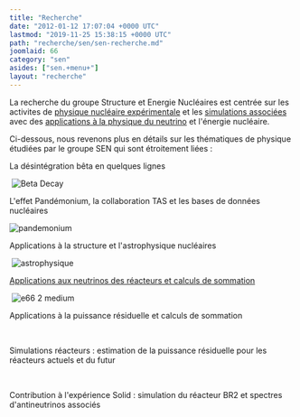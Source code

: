 ```yaml
---
title: "Recherche"
date: "2012-01-12 17:07:04 +0000 UTC"
lastmod: "2019-11-25 15:38:15 +0000 UTC"
path: "recherche/sen/sen-recherche.md"
joomlaid: 66
category: "sen"
asides: ["sen.+menu+"]
layout: "recherche"
---
```

La recherche du groupe Structure et Energie Nucléaires est centrée sur les activites de [physique nucléaire expérimentale](fr/component/content/article?id=194) et les [simulations associées](fr/component/content/article?id=193) avec des [applications à la physique du neutrino](fr/component/content/article?id=190) et l'énergie nucléaire.

Ci-dessous, nous revenons plus en détails sur les thématiques de physique étudiées par le groupe SEN qui sont étroitement liées :

La désintégration bêta en quelques lignes  

 ![Beta Decay](images/Recherche/Erdre/tags/Beta-Decay.jpg)

L'effet Pandémonium, la collaboration TAS et les bases de données nucléaires  

![pandemonium](images/Recherche/Erdre/tags/pandemonium.jpg)

Applications à la structure et l'astrophysique nucléaires  

 ![astrophysique](images/Recherche/Erdre/tags/astrophysique.jpg)

[Applications aux neutrinos des réacteurs et calculs de sommation](fr/component/content/article?id=190)  [](fr/component/content/article?id=190)

 ![e66 2 medium](images/Recherche/Erdre/tags/e66_2_medium.png)

Applications à la puissance résiduelle et calculs de sommation  

 

Simulations réacteurs : estimation de la puissance résiduelle pour les réacteurs actuels et du futur  

 

Contribution à l'expérience Solid : simulation du réacteur BR2 et spectres d'antineutrinos associés
